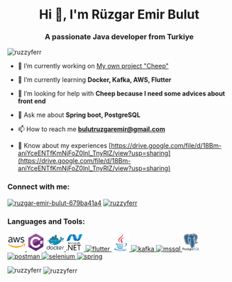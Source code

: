<h1 align="center">Hi 👋, I'm Rüzgar Emir Bulut</h1>
<h3 align="center">A passionate Java developer from Turkiye</h3>

<p align="left"> <img src="https://komarev.com/ghpvc/?username=ruzzyferr&label=Profile%20views&color=0e75b6&style=flat" alt="ruzzyferr" /> </p>

- 🔭 I’m currently working on [My own project "Cheep"](https://github.com/Ruzzyferr/CheepNew)

- 🌱 I’m currently learning **Docker, Kafka, AWS, Flutter**

- 🤝 I’m looking for help with **Cheep because I need some advices about front end**

- 💬 Ask me about **Spring boot, PostgreSQL**

- 📫 How to reach me **bulutruzgaremir@gmail.com**

- 📄 Know about my experiences [https://drive.google.com/file/d/18Bm-aniYceENTfKmNjFoZ0lnI_TnyRlZ/view?usp=sharing](https://drive.google.com/file/d/18Bm-aniYceENTfKmNjFoZ0lnI_TnyRlZ/view?usp=sharing)

<h3 align="left">Connect with me:</h3>
<p align="left">
<a href="https://linkedin.com/in/ruzgar-emir-bulut-679ba41a4" target="blank"><img align="center" src="https://raw.githubusercontent.com/rahuldkjain/github-profile-readme-generator/master/src/images/icons/Social/linked-in-alt.svg" alt="ruzgar-emir-bulut-679ba41a4" height="30" width="40" /></a>
<a href="https://www.youtube.com/c/ruzzyferr" target="blank"><img align="center" src="https://raw.githubusercontent.com/rahuldkjain/github-profile-readme-generator/master/src/images/icons/Social/youtube.svg" alt="ruzzyferr" height="30" width="40" /></a>
</p>

<h3 align="left">Languages and Tools:</h3>
<p align="left"> <a href="https://aws.amazon.com" target="_blank" rel="noreferrer"> <img src="https://raw.githubusercontent.com/devicons/devicon/master/icons/amazonwebservices/amazonwebservices-original-wordmark.svg" alt="aws" width="40" height="40"/> </a> <a href="https://www.w3schools.com/cs/" target="_blank" rel="noreferrer"> <img src="https://raw.githubusercontent.com/devicons/devicon/master/icons/csharp/csharp-original.svg" alt="csharp" width="40" height="40"/> </a> <a href="https://www.docker.com/" target="_blank" rel="noreferrer"> <img src="https://raw.githubusercontent.com/devicons/devicon/master/icons/docker/docker-original-wordmark.svg" alt="docker" width="40" height="40"/> </a> <a href="https://dotnet.microsoft.com/" target="_blank" rel="noreferrer"> <img src="https://raw.githubusercontent.com/devicons/devicon/master/icons/dot-net/dot-net-original-wordmark.svg" alt="dotnet" width="40" height="40"/> </a> <a href="https://flutter.dev" target="_blank" rel="noreferrer"> <img src="https://www.vectorlogo.zone/logos/flutterio/flutterio-icon.svg" alt="flutter" width="40" height="40"/> </a> <a href="https://www.java.com" target="_blank" rel="noreferrer"> <img src="https://raw.githubusercontent.com/devicons/devicon/master/icons/java/java-original.svg" alt="java" width="40" height="40"/> </a> <a href="https://kafka.apache.org/" target="_blank" rel="noreferrer"> <img src="https://www.vectorlogo.zone/logos/apache_kafka/apache_kafka-icon.svg" alt="kafka" width="40" height="40"/> </a> <a href="https://www.microsoft.com/en-us/sql-server" target="_blank" rel="noreferrer"> <img src="https://www.svgrepo.com/show/303229/microsoft-sql-server-logo.svg" alt="mssql" width="40" height="40"/> </a> <a href="https://www.postgresql.org" target="_blank" rel="noreferrer"> <img src="https://raw.githubusercontent.com/devicons/devicon/master/icons/postgresql/postgresql-original-wordmark.svg" alt="postgresql" width="40" height="40"/> </a> <a href="https://postman.com" target="_blank" rel="noreferrer"> <img src="https://www.vectorlogo.zone/logos/getpostman/getpostman-icon.svg" alt="postman" width="40" height="40"/> </a> <a href="https://www.selenium.dev" target="_blank" rel="noreferrer"> <img src="https://raw.githubusercontent.com/detain/svg-logos/780f25886640cef088af994181646db2f6b1a3f8/svg/selenium-logo.svg" alt="selenium" width="40" height="40"/> </a> <a href="https://spring.io/" target="_blank" rel="noreferrer"> <img src="https://www.vectorlogo.zone/logos/springio/springio-icon.svg" alt="spring" width="40" height="40"/> </a> </p>

<p><img align="left" src="https://github-readme-stats.vercel.app/api/top-langs?username=ruzzyferr&show_icons=true&theme=tokyonight&locale=en&layout=compact" alt="ruzzyferr" /></p>

<p>&nbsp;<img align="center" src="https://github-readme-stats.vercel.app/api?username=ruzzyferr&show_icons=true&theme=dark&locale=en" alt="ruzzyferr" /></p>
